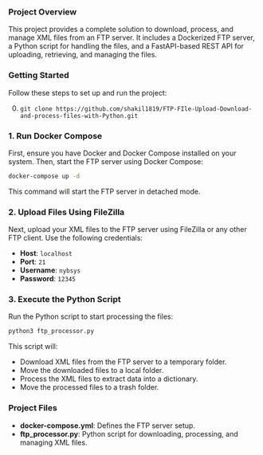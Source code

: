### Project Overview

This project provides a complete solution to download, process, and manage XML files from an FTP server. It includes a Dockerized FTP server, a Python script for handling the files, and a FastAPI-based REST API for uploading, retrieving, and managing the files.

### Getting Started

Follow these steps to set up and run the project:

 0. `git clone https://github.com/shakil1819/FTP-FIle-Upload-Download-and-process-files-with-Python.git`

### 1. Run Docker Compose

First, ensure you have Docker and Docker Compose installed on your system. Then, start the FTP server using Docker Compose:

```bash
docker-compose up -d
```

This command will start the FTP server in detached mode.

### 2. Upload Files Using FileZilla

Next, upload your XML files to the FTP server using FileZilla or any other FTP client. Use the following credentials:

- **Host**: `localhost`
- **Port**: `21`
- **Username**: `nybsys`
- **Password**: `12345`

### 3. Execute the Python Script

Run the Python script to start processing the files:

```bash
python3 ftp_processor.py
```

This script will:

- Download XML files from the FTP server to a temporary folder.
- Move the downloaded files to a local folder.
- Process the XML files to extract data into a dictionary.
- Move the processed files to a trash folder.


### Project Files

- **docker-compose.yml**: Defines the FTP server setup.
- **ftp_processor.py**: Python script for downloading, processing, and managing XML files.
